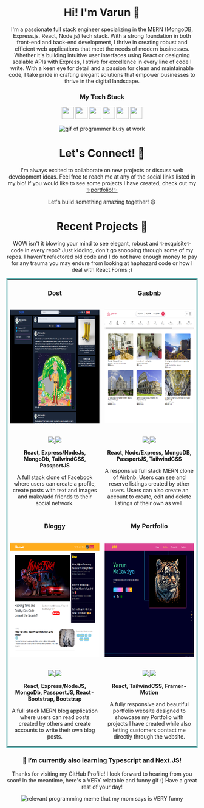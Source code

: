 # <h1 align="center">Hi! I'm Varun 👋</h1> 

<p align="center">
    I'm a passionate full stack engineer specializing in the MERN (MongoDB, Express.js, React, Node.js) tech stack. With a strong foundation in both front-end and back-end development, I thrive in creating robust and efficient web applications that meet the needs of modern businesses. Whether it's building intuitive user interfaces using React or designing scalable APIs with Express, I strive for excellence in every line of code I write. With a keen eye for detail and a passion for clean and maintainable code, I take pride in crafting elegant solutions that empower businesses to thrive in the digital landscape.
<p>

<h3 align="center">My Tech Stack</h3>
<p align='center'>
    <img height="32" width="32" src="https://cdn.simpleicons.org/react"/>
    <img height="32" width="32" src="https://cdn.simpleicons.org/express"/>
    <img height="32" width="32" src="https://cdn.simpleicons.org/mongodb"/>
    <img height="32" width="32" src="https://cdn.simpleicons.org/nodedotjs"/>
    <img height="32" width="32" src="https://cdn.simpleicons.org/tailwindcss"/>
    <img height="32" width="32" src="https://cdn.simpleicons.org/bootstrap"/>
</p>

<div align="center">
  <img src="https://tenor.com/view/xero-code-code-xer0-code_xer0-code-xero-gif-24040429.gif" alt="gif of programmer busy at work" width="180" height="180" />  
</div>

<h1 align="center">Let's Connect! &#129309;</h1>

<p align="center"> 
    I'm always excited to collaborate on new projects or discuss web development ideas. Feel free to reach me at any of the social links listed in my bio! If you would like to see some projects I have created, check out my <a href='https://dustydogcodex.github.io/personal-portfolio/'>✨portfolio!✨</a>
</p>

<p align="center">Let's build something amazing together! 😄 </p>

<h1 align="center">Recent Projects &#128221;</h1>

<p align="center"> 
   WOW isn't it blowing your mind to see elegant, robust and ✨exquisite✨ code in every repo? Just kidding, don't go snooping through some of my repos. I haven't refactored old code and I do not have enough money to pay for any trauma you may endure from looking at haphazard code or how I deal with React Forms ;)
</p>

<table bordercolor="#66b2b2" >
  
<tr>
    <td width="50%" valign="top">
        <h3 align="center">Dost</h3>
        <br />
        <div align='center'>
        <a href="https://dost-production.up.railway.app/">
            <img 
                src="./Screenshots/dost.png" 
                alt='Dost Screenshot' 
                height='300px'   
            />
        </a>
        </div> 
        <br />
        <p align="center">
            <!-- link to github repo -->
            <a 
                href="https://github.com/DustyDogCodex/Dost" 
                target="_blank"
            >
                <!-- logo for github repo -->
                <img 
                    src="https://img.shields.io/static/v1?label=|&message=REPO&color=23555f&style=plastic&logo=github&logo-color=white"
                />
            </a>  
            <!-- link to live website -->
            <a 
                href="https://dost-production.up.railway.app/" 
                target="_blank"
            >
                <!-- logo for website -->
                <img 
                    src="https://img.shields.io/static/v1?label=|&message=WEBSITE&color=cdf998&style=plastic&logo=wordpress&logo-color=white"
                />
            </a>
        </p>
        <p align="center">
            <strong>React, Express/NodeJs, MongoDb, TailwindCSS, PassportJS </strong> 
        </p>
        <p align='center'>
            A full stack clone of Facebook where users can create a profile, create posts with text and images and make/add friends to their social network.
        </p>
    </td>
    <td width="50%" valign="top">
        <h3 align="center">Gasbnb</h3>
        <br />
        <div align='center'>
            <a href="https://gasbnb-production.up.railway.app/">
                <img 
                    src="./Screenshots/gasbnb.png"
                    height='300px'
                />
            </a>
        <div> 
        <br />
        <p align="center">
            <a href="https://github.com/DustyDogCodex/Gasbnb" target="_blank">
                <img src="https://img.shields.io/static/v1?label=|&message=REPO&color=23555f&style=plastic&logo=github&logo-color=white"/>
            </a>  
            <a href="https://gasbnb-production.up.railway.app/" target="_blank">
                <img src="https://img.shields.io/static/v1?label=|&message=WEBSITE&color=cdf998&style=plastic&logo=wordpress&logo-color=white"/>
            </a>
        </p>
        <p align='center'>
            <strong>React, Node/Express, MongoDB, PassportJS, TailwindCSS </strong> 
        </p>
        <p align='center'>
            A responsive full stack MERN clone of Airbnb. Users can see and reserve listings created by other users. Users can also create an account to create, edit and delete listings of their own as well.
        </p>
    </td>
</tr>
  
<tr>
    <td width="50%" valign="top">
        <h3 align="center">Bloggy</h3>
        <br />
        <div align='center'>
        <a href="https://bloggy-production.up.railway.app/">
            <img 
                src="./Screenshots/bloggy.png"
                height='300px'    
            />
        </a>
        </div> 
        <br />
        <p align="center">
            <!-- link to github repo -->
            <a href="https://github.com/DustyDogCodex/bloggy" target="_blank">
                <img src="https://img.shields.io/static/v1?label=|&message=REPO&color=23555f&style=plastic&logo=github&logo-color=white"/>
            </a>  
            <!-- link to live website -->
            <a href="https://bloggy-production.up.railway.app/" target="_blank">
                <img src="https://img.shields.io/static/v1?label=|&message=WEBSITE&color=cdf998&style=plastic&logo=wordpress&logo-color=white"/>
            </a>
        </p>
        <p align='center'>
            <strong>React, Express/NodeJS, MongoDb, PassportJS, React-Bootstrap, Bootstrap</strong> 
        </p>
        <p align='center'>
            A full stack MERN blog application where users can read posts created by others and create accounts to write their own blog posts.
        </p>
    </td>
    <td width="50%" valign="top">
        <h3 align="center">My Portfolio</h3>
        <br />
        <div align="center">
        <a 
            href="https://dustydogcodex.github.io/personal-portfolio/"
            align='center'
        >
            <img 
                src="./Screenshots/my-portfolio.png" 
                height="300px" 
            />
        </a>
        </div> 
        <br />
        <p align="center">
            <!-- link to github repo -->
            <a 
                href="https://github.com/DustyDogCodex/personal-portfolio" 
                target="_blank"
            >
                <img 
                    src="https://img.shields.io/static/v1?label=|&message=REPO&color=23555f&style=plastic&logo=github&logo-color=white"
                />
            </a> 
            <!-- link to live demo website --> 
            <a 
                href="https://dustydogcodex.github.io/personal-portfolio/" 
                target="_blank"
            >
                <img 
                    src="https://img.shields.io/static/v1?label=|&message=WEBSITE&color=cdf998&style=plastic&logo=wordpress&logo-color=white"
                />
            </a>
        </p>
        <p align='center'>
            <strong>React, TailwindCSS, Framer-Motion</strong> 
        </p>
        <p align='center'>
            A fully responsive and beautiful portfolio website designed to showcase my Portfolio with projects I have created while also letting customers contact me directly through the website.
        </p>
    </td>
</tr>

</table>

<h3 align="center">🌱 I’m currently also learning Typescript and Next.JS!</h3>

<p align="center">Thanks for visiting my GitHub Profile! I look forward to hearing from you soon! In the meantime, here's a VERY relatable and funny gif :) Have a great rest of your day!</p>

<div align="center">
    <img 
        src="https://tenor.com/view/coding-programming-pink-panther-when-you-delete-a-block-of-code-that-you-though-was-useless-gif-17338075.gif" 
        alt="relevant programming meme that my mom says is VERY funny" 
        width="180" 
        height="180" 
    />  
</div>
